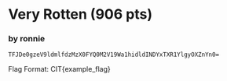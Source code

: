 # Very Rotten (906 pts) 
### by ronnie

``TFJDe0gzeV9ldmlfdzMzX0FYQ0M2V19Wa1hidldINDYxTXR1YlgyOXZnYn0=``

Flag Format: CIT{example_flag}
